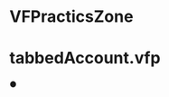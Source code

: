 # VFPracticsZone

# tabbedAccount.vfp
●　<Style>は、実際にはVisualforceマークアップではなくCSSマークアップの一部です。
このマークアップでは、inactiveTabとactiveTabという２種類のタブのスタイルが定義されます。

●　<apex:tabPanel> が、タブの生成に使用されます。次の属性の使用方法を確認してください。
 – tabClass 属性: 有効になっているタブの表示に使用されるスタイルクラスを指定します。
 – inactiveTabClass 属性: 無効になっているタブの表示に使用されるスタイルクラスを指定します。

# 標準オブジェクトリストページへのリダイレクト
●　ユーザを標準タブに移動するボタンやリンクの場合、コンテンツをリダイレクトして標準オブジェクトのリストを表示できます。
 -<apex:page action="{!URLFOR($Action.Account.List, $ObjectType.Account)}"/>

# myPage.vfp
●　<apex:inputField> タグは、タグの value 属性を設定することによって、取引先の name 項目にバイン
ドされます。式には、ページのほかの場所に項目の値を表示するためによく使用される {!account.name}
ドット表記が含まれます。
●　<apex:commandButton> タグには、action 属性があります。この属性の値は、標準取引先コントローラ
の save アクションを呼び出します。このアクションは、標準の取引先編集ページの [保存] ボタンと同じ
動作を実行します。

# myPage2.vfp
●　入力項目の表示ラベルの追加とカスタマイズ
● <apex:inputCheckbox>
● <apex:inputField>
● <apex:inputSecret>
● <apex:inputText>
● <apex:inputTextarea>
● <apex:outputField>
● <apex:outputText>
● <apex:selectCheckboxes>
● <apex:selectList>
● <apex:selectRadio>

# カスタム表示ラベルとエラーメッセージ
●　label属性が設定されている場合、項目が必須である時または一意になっている必要がある時などに、この属性はコンポーネントレベルのエラーメッセージで使用されます。
カスタム表示ラベルはカスタムエラーメッセージでは使用されません。
デフォルトのオブジェクト項目の表示ラベルが代わりに使用されます。
label属性を空の文字列に設定すると、デフォルトのオブジェクト項目の表示ラベルはすべてのエラーメッセージで使用されます。

# myPage3.vfp
●　フォームの項目のタブ順序の設定
Visualforce フォームには入力項目をタブで移動する場合の「自然な順序」 (左から右および上から下) が用意されています。
一部のフォームでは、この順序が必ずしも最も効率が良い配置方法、あるいはアクセスしやい配置方法ではない場合があります。
ページの入力コンポーネントおよびその他のコンポーネントで tabIndex および tabOrderHint 属性を使用してこのタブ順序を任意の順序に変更できます。

